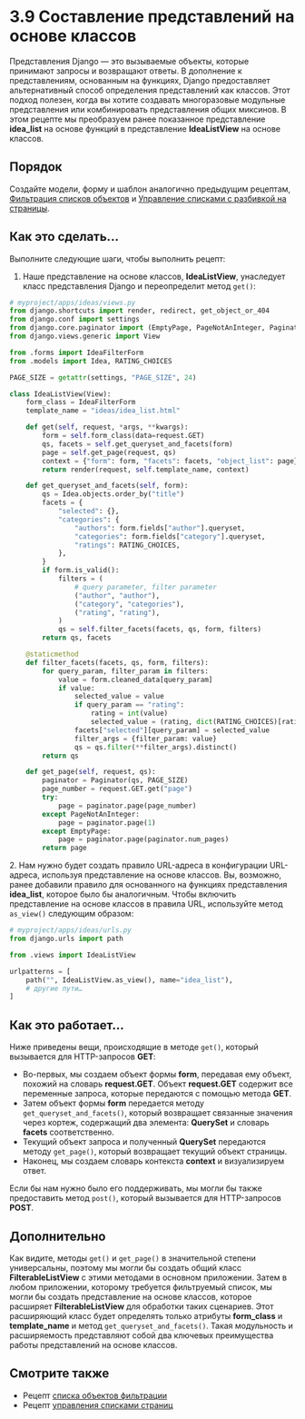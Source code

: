 # 3.9 Составление представлений на основе классов

Представления Django — это вызываемые объекты, которые принимают запросы и возвращают ответы. В дополнение к представлениям, основанным на функциях, Django предоставляет альтернативный способ определения представлений как классов. Этот подход полезен, когда вы хотите создавать многоразовые модульные представления или комбинировать представления общих миксинов. В этом рецепте мы преобразуем ранее показанное представление **idea\_list** на основе функций в представление **IdeaListView** на основе классов.

## Порядок

Создайте модели, форму и шаблон аналогично предыдущим рецептам, [Фильтрация списков объектов](3.7-filtraciya-spiskov-obektov.md) и [Управление списками с разбивкой на страницы](3.8-upravlenie-spiskami-s-razbivkoi-na-stranicy.md).

## Как это сделать...

Выполните следующие шаги, чтобы выполнить рецепт:

1. Наше представление на основе классов, **IdeaListView**, унаследует класс представления Django и переопределит метод `get()`:

```python
# myproject/apps/ideas/views.py
from django.shortcuts import render, redirect, get_object_or_404
from django.conf import settings
from django.core.paginator import (EmptyPage, PageNotAnInteger, Paginator)
from django.views.generic import View

from .forms import IdeaFilterForm
from .models import Idea, RATING_CHOICES

PAGE_SIZE = getattr(settings, "PAGE_SIZE", 24)

class IdeaListView(View):
    form_class = IdeaFilterForm
    template_name = "ideas/idea_list.html"

    def get(self, request, *args, **kwargs):
        form = self.form_class(data=request.GET)
        qs, facets = self.get_queryset_and_facets(form)
        page = self.get_page(request, qs)
        context = {"form": form, "facets": facets, "object_list": page}
        return render(request, self.template_name, context)

    def get_queryset_and_facets(self, form):
        qs = Idea.objects.order_by("title")
        facets = {
            "selected": {},
            "categories": {
                "authors": form.fields["author"].queryset,
                "categories": form.fields["category"].queryset,
                "ratings": RATING_CHOICES,
            },
        }
        if form.is_valid():
            filters = (
                # query parameter, filter parameter
                ("author", "author"),
                ("category", "categories"),
                ("rating", "rating"),
            )
            qs = self.filter_facets(facets, qs, form, filters)
        return qs, facets

    @staticmethod
    def filter_facets(facets, qs, form, filters):
        for query_param, filter_param in filters:
            value = form.cleaned_data[query_param]
            if value:
                selected_value = value
                if query_param == "rating":
                    rating = int(value)
                    selected_value = (rating, dict(RATING_CHOICES)[rating])
                facets["selected"][query_param] = selected_value
                filter_args = {filter_param: value}
                qs = qs.filter(**filter_args).distinct()
        return qs

    def get_page(self, request, qs):
        paginator = Paginator(qs, PAGE_SIZE)
        page_number = request.GET.get("page")
        try:
            page = paginator.page(page_number)
        except PageNotAnInteger:
            page = paginator.page(1)
        except EmptyPage:
            page = paginator.page(paginator.num_pages)
        return page
```

2\. Нам нужно будет создать правило URL-адреса в конфигурации URL-адреса, используя представление на основе классов. Вы, возможно, ранее добавили правило для основанного на функциях представления **idea\_list**, которое было бы аналогичным. Чтобы включить представление на основе классов в правила URL, используйте метод `as_view()` следующим образом:

```python
# myproject/apps/ideas/urls.py
from django.urls import path

from .views import IdeaListView

urlpatterns = [
    path("", IdeaListView.as_view(), name="idea_list"),
    # другие пути…
]
```

## Как это работает...

Ниже приведены вещи, происходящие в методе `get()`, который вызывается для HTTP-запросов **GET**:

* Во-первых, мы создаем объект формы **form**, передавая ему объект, похожий на словарь **request.GET**. Объект **request.GET** содержит все переменные запроса, которые передаются с помощью метода **GET**.
* Затем объект формы **form** передается методу `get_queryset_and_facets()`, который возвращает связанные значения через кортеж, содержащий два элемента: **QuerySet** и словарь **facets** соответственно.
* Текущий объект запроса и полученный **QuerySet** передаются методу `get_page()`, который возвращает текущий объект страницы.
* Наконец, мы создаем словарь контекста **context** и визуализируем ответ.

Если бы нам нужно было его поддерживать, мы могли бы также предоставить метод `post()`, который вызывается для HTTP-запросов **POST**.

## Дополнительно

Как видите, методы `get()` и `get_page()` в значительной степени универсальны, поэтому мы могли бы создать общий класс **FilterableListView** с этими методами в основном приложении. Затем в любом приложении, которому требуется фильтруемый список, мы могли бы создать представление на основе классов, которое расширяет **FilterableListView** для обработки таких сценариев. Этот расширяющий класс будет определять только атрибуты **form\_class** и **template\_name** и метод `get_queryset_and_facets()`. Такая модульность и расширяемость представляют собой два ключевых преимущества работы представлений на основе классов.

## Смотрите также

* Рецепт [списка объектов фильтрации](3.7-filtraciya-spiskov-obektov.md)
* Рецепт [управления списками страниц](3.8-upravlenie-spiskami-s-razbivkoi-na-stranicy.md)
